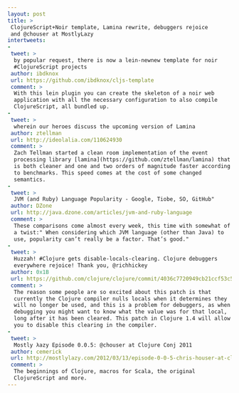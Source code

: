```yaml
---
layout: post
title: >
 ClojureScript+Noir template, Lamina rewrite, debuggers rejoice
 and @chouser at MostlyLazy
intertweets: 
-
 tweet: >
  by popular request, there is now a lein-newnew template for noir
  #ClojureScript projects
 author: ibdknox
 url: https://github.com/ibdknox/cljs-template
 comment: >
  With this lein plugin you can create the skeleton of a noir web
  application with all the necessary configuration to also compile
  ClojureScript, all bundled up.
-
 tweet: >
  wherein our heroes discuss the upcoming version of Lamina
 author: ztellman
 url: http://ideolalia.com/110624930
 comment: >
  Zach Tellman started a clean room implementation of the event
  processing library [lamina](https://github.com/ztellman/lamina) that
  is both cleaner and one and two orders of magnitude faster according
  to benchmarks. This speed comes at the cost of some changed
  semantics.
-
 tweet: >
  JVM (and Ruby) Language Popularity - Google, Tiobe, SO, GitHub"
 author: DZone
 url: http://java.dzone.com/articles/jvm-and-ruby-language
 comment: >
  These comparisons come almost every week, this time with somewhat of
  a twist:" When considering which JVM language (other than Java) to
  use, popularity can’t really be a factor. That’s good."
-
 tweet: >
  Huzzah! #Clojure gets disable-locals-clearing. Clojure debuggers
  everywhere rejoice! Thank you, @richhickey 
 author: 0x1B
 url: https://github.com/clojure/clojure/commit/4036c7720949cb21ccf53c5c7c54ed1daaff2fda
 comment: >
  The reason some people are so excited about this patch is that
  currently the Clojure compiler nulls locals when it determines they
  will no longer be used, and this is a problem for debuggers, as when
  debugging you might want to know what the value was for that local,
  long after it has been cleared. This patch in Clojure 1.4 will allow
  you to disable this clearing in the compiler.
-
 tweet: >
  Mostly λazy Episode 0.0.5: @chouser at Clojure Conj 2011
 author: cemerick
 url: http://mostlylazy.com/2012/03/13/episode-0-0-5-chris-houser-at-clojure-conj-2011/
 comment: >
  The beginnings of Clojure, macros for Scala, the original
  ClojureScript and more.
---
```

